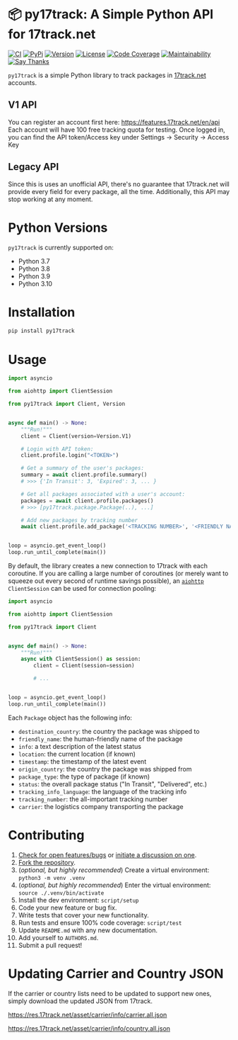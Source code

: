 # 📦 py17track: A Simple Python API for 17track.net

[![CI](https://github.com/bachya/py17track/workflows/CI/badge.svg)](https://github.com/bachya/py17track/actions)
[![PyPi](https://img.shields.io/pypi/v/py17track.svg)](https://pypi.python.org/pypi/py17track)
[![Version](https://img.shields.io/pypi/pyversions/py17track.svg)](https://pypi.python.org/pypi/py17track)
[![License](https://img.shields.io/pypi/l/py17track.svg)](https://github.com/bachya/py17track/blob/master/LICENSE)
[![Code Coverage](https://codecov.io/gh/bachya/py17track/branch/master/graph/badge.svg)](https://codecov.io/gh/bachya/py17track)
[![Maintainability](https://api.codeclimate.com/v1/badges/af60d65b69d416136fc9/maintainability)](https://codeclimate.com/github/bachya/py17track/maintainability)
[![Say Thanks](https://img.shields.io/badge/SayThanks-!-1EAEDB.svg)](https://saythanks.io/to/bachya)

`py17track` is a simple Python library to track packages in
[17track.net](http://www.17track.net/) accounts.

## V1 API

You can register an account first here: https://features.17track.net/en/api
Each account will have 100 free tracking quota for testing.
Once logged in, you can find the API token/Access key under Settings -> Security -> Access Key

## Legacy API

Since this is uses an unofficial API, there's no guarantee that 17track.net
will provide every field for every package, all the time. Additionally, this
API may stop working at any moment.

# Python Versions

`py17track` is currently supported on:

- Python 3.7
- Python 3.8
- Python 3.9
- Python 3.10

# Installation

```python
pip install py17track
```

# Usage

```python
import asyncio

from aiohttp import ClientSession

from py17track import Client, Version


async def main() -> None:
    """Run!"""
    client = Client(version=Version.V1)

    # Login with API token:
    client.profile.login("<TOKEN>")

    # Get a summary of the user's packages:
    summary = await client.profile.summary()
    # >>> {'In Transit': 3, 'Expired': 3, ... }

    # Get all packages associated with a user's account:
    packages = await client.profile.packages()
    # >>> [py17track.package.Package(..), ...]

    # Add new packages by tracking number
    await client.profile.add_package('<TRACKING NUMBER>', '<FRIENDLY NAME>')


loop = asyncio.get_event_loop()
loop.run_until_complete(main())
```

By default, the library creates a new connection to 17track with each coroutine. If you
are calling a large number of coroutines (or merely want to squeeze out every second of
runtime savings possible), an
[`aiohttp`](https://github.com/aio-libs/aiohttp) `ClientSession` can be used for connection
pooling:

```python
import asyncio

from aiohttp import ClientSession

from py17track import Client


async def main() -> None:
    """Run!"""
    async with ClientSession() as session:
        client = Client(session=session)

        # ...


loop = asyncio.get_event_loop()
loop.run_until_complete(main())
```

Each `Package` object has the following info:

- `destination_country`: the country the package was shipped to
- `friendly_name`: the human-friendly name of the package
- `info`: a text description of the latest status
- `location`: the current location (if known)
- `timestamp`: the timestamp of the latest event
- `origin_country`: the country the package was shipped from
- `package_type`: the type of package (if known)
- `status`: the overall package status ("In Transit", "Delivered", etc.)
- `tracking_info_language`: the language of the tracking info
- `tracking_number`: the all-important tracking number
- `carrier`: the logistics company transporting the package

# Contributing

1. [Check for open features/bugs](https://github.com/bachya/py17track/issues)
   or [initiate a discussion on one](https://github.com/bachya/py17track/issues/new).
2. [Fork the repository](https://github.com/bachya/py17track/fork).
3. (_optional, but highly recommended_) Create a virtual environment: `python3 -m venv .venv`
4. (_optional, but highly recommended_) Enter the virtual environment: `source ./.venv/bin/activate`
5. Install the dev environment: `script/setup`
6. Code your new feature or bug fix.
7. Write tests that cover your new functionality.
8. Run tests and ensure 100% code coverage: `script/test`
9. Update `README.md` with any new documentation.
10. Add yourself to `AUTHORS.md`.
11. Submit a pull request!

# Updating Carrier and Country JSON

If the carrier or country lists need to be updated to support new ones, simply download the updated JSON from 17track.

https://res.17track.net/asset/carrier/info/carrier.all.json

https://res.17track.net/asset/carrier/info/country.all.json
